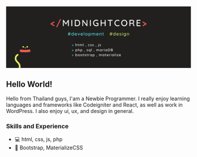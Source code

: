 ![](https://github.com/MidnightCore/MidnightCore/blob/master/banner.png)
## Hello World!

Hello from Thailand guys, I'am a Newbie Programmer. 
I really enjoy learning languages and frameworks like Codeigniter and React, as well as work in WordPress. I also enjoy ui, ux, and design in general.

### Skills and Experience
* 💻  html, css, js, php
* 🎨  Bootstrap, MaterializeCSS
